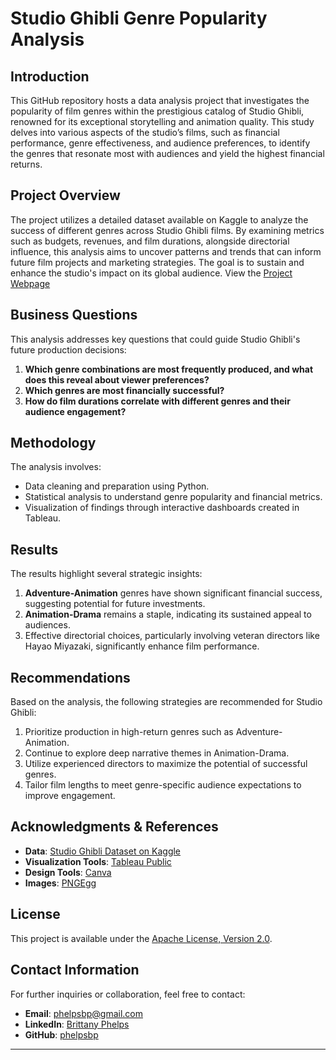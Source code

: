 # Studio Ghibli Genre Popularity Analysis

## Introduction
This GitHub repository hosts a data analysis project that investigates the popularity of film genres within the prestigious catalog of Studio Ghibli, renowned for its exceptional storytelling and animation quality. This study delves into various aspects of the studio’s films, such as financial performance, genre effectiveness, and audience preferences, to identify the genres that resonate most with audiences and yield the highest financial returns.

## Project Overview
The project utilizes a detailed dataset available on Kaggle to analyze the success of different genres across Studio Ghibli films. By examining metrics such as budgets, revenues, and film durations, alongside directorial influence, this analysis aims to uncover patterns and trends that can inform future film projects and marketing strategies. The goal is to sustain and enhance the studio's impact on its global audience.
View the [Project Webpage](https://phelpsbp.github.io/Studio-Ghibli-Genre-Popularity-Analysis/)


## Business Questions
This analysis addresses key questions that could guide Studio Ghibli's future production decisions:
1. **Which genre combinations are most frequently produced, and what does this reveal about viewer preferences?**
2. **Which genres are most financially successful?**
3. **How do film durations correlate with different genres and their audience engagement?**

## Methodology
The analysis involves:
- Data cleaning and preparation using Python.
- Statistical analysis to understand genre popularity and financial metrics.
- Visualization of findings through interactive dashboards created in Tableau.

## Results
The results highlight several strategic insights:
1. **Adventure-Animation** genres have shown significant financial success, suggesting potential for future investments.
2. **Animation-Drama** remains a staple, indicating its sustained appeal to audiences.
3. Effective directorial choices, particularly involving veteran directors like Hayao Miyazaki, significantly enhance film performance.

## Recommendations
Based on the analysis, the following strategies are recommended for Studio Ghibli:
1. Prioritize production in high-return genres such as Adventure-Animation.
2. Continue to explore deep narrative themes in Animation-Drama.
3. Utilize experienced directors to maximize the potential of successful genres.
4. Tailor film lengths to meet genre-specific audience expectations to improve engagement.

## Acknowledgments & References
- **Data**: [Studio Ghibli Dataset on Kaggle](https://www.kaggle.com/datasets/shruthiiiee/studio-ghibli-dataset)
- **Visualization Tools**: [Tableau Public](https://public.tableau.com/)
- **Design Tools**: [Canva](https://www.canva.com/)
- **Images**: [PNGEgg](https://www.pngegg.com/)

## License
This project is available under the [Apache License, Version 2.0](http://www.apache.org/licenses/LICENSE-2.0).

## Contact Information
For further inquiries or collaboration, feel free to contact:
- **Email**: [phelpsbp@gmail.com](mailto:phelpsbp@gmail.com)
- **LinkedIn**: [Brittany Phelps](https://www.linkedin.com/in/brittany-everette/)
- **GitHub**: [phelpsbp](https://github.com/phelpsbp)

---
